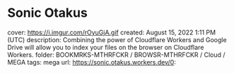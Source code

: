 # Sonic Otakus

cover: https://i.imgur.com/rOyuGjA.gif
created: August 15, 2022 1:11 PM (UTC)
description: Combining the power of Cloudflare Workers and Google Drive will allow you to index your files on the browser on Cloudflare Workers.
folder: BOOKMRKS-MTHRFCKR / BROWSR-MTHRFCKR / Cloud / MEGA
tags: mega
url: https://sonic.otakus.workers.dev/0: